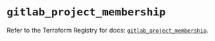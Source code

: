# `gitlab_project_membership`

Refer to the Terraform Registry for docs: [`gitlab_project_membership`](https://registry.terraform.io/providers/gitlabhq/gitlab/17.5.0/docs/resources/project_membership).
